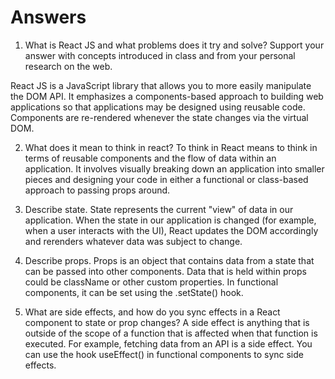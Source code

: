 # Answers

1. What is React JS and what problems does it try and solve? Support your answer with concepts introduced in class and from your personal research on the web.

React JS is a JavaScript library that allows you to more easily manipulate the DOM API. It emphasizes a components-based approach to building web applications so that applications may be designed using reusable code. Components are re-rendered whenever the state changes via the virtual DOM. 

2. What does it mean to think in react?
To think in React means to think in terms of reusable components and the flow of data within an application. It involves visually breaking down an application into smaller pieces and designing your code in either a functional or class-based approach to passing props around.

3. Describe state.
State represents the current "view" of data in our application. When the state in our application is changed (for example, when a user interacts with the UI), React updates the DOM accordingly and rerenders whatever data was subject to change.

4. Describe props.
Props is an object that contains data from a state that can be passed into other components. Data that is held within props could be className or other custom properties. In functional components, it can be set using the .setState() hook. 

5. What are side effects, and how do you sync effects in a React component to state or prop changes?
A side effect is anything that is outside of the scope of a function that is affected when that function is executed. For example, fetching data from an API is a side effect. You can use the hook useEffect() in functional components to sync side effects.